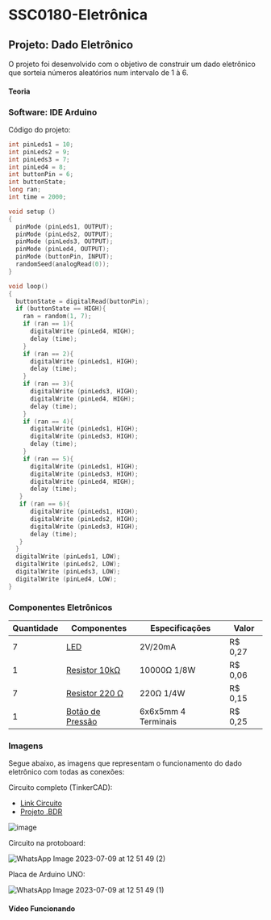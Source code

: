 # SSC0180-Eletrônica
## Projeto: Dado Eletrônico
O projeto foi desenvolvido com o objetivo de construir um dado eletrônico que sorteia números aleatórios num intervalo de 1 à 6.

#### Teoria



### Software: IDE Arduino

Código do projeto: 
```cpp
int pinLeds1 = 10;
int pinLeds2 = 9;
int pinLeds3 = 7;
int pinLed4 = 8;
int buttonPin = 6;
int buttonState;
long ran;
int time = 2000;

void setup ()
{
  pinMode (pinLeds1, OUTPUT);
  pinMode (pinLeds2, OUTPUT);
  pinMode (pinLeds3, OUTPUT);
  pinMode (pinLed4, OUTPUT);
  pinMode (buttonPin, INPUT);
  randomSeed(analogRead(0));
}

void loop()
{
  buttonState = digitalRead(buttonPin);
  if (buttonState == HIGH){
    ran = random(1, 7);
    if (ran == 1){
      digitalWrite (pinLed4, HIGH);
      delay (time);
    }
    if (ran == 2){
      digitalWrite (pinLeds1, HIGH);
      delay (time);
    }
    if (ran == 3){
      digitalWrite (pinLeds3, HIGH);
      digitalWrite (pinLed4, HIGH);
      delay (time);
    }
    if (ran == 4){
      digitalWrite (pinLeds1, HIGH);
      digitalWrite (pinLeds3, HIGH);
      delay (time);
    }
    if (ran == 5){
      digitalWrite (pinLeds1, HIGH);
      digitalWrite (pinLeds3, HIGH);
      digitalWrite (pinLed4, HIGH);
      delay (time);
   }
   if (ran == 6){
      digitalWrite (pinLeds1, HIGH);
      digitalWrite (pinLeds2, HIGH);
      digitalWrite (pinLeds3, HIGH);
      delay (time);
   }
  }
  digitalWrite (pinLeds1, LOW);
  digitalWrite (pinLeds2, LOW);
  digitalWrite (pinLeds3, LOW);
  digitalWrite (pinLed4, LOW);
}

```

### Componentes Eletrônicos
| Quantidade     | Componentes | Especificações | Valor |
| ---      | ---       | ---      | ---     |
| 7 | [LED](https://produto.mercadolivre.com.br/MLB-2601528464-transformador-trafo-1212v-500ma-bivolt-_JM)  | 2V/20mA     |  R$ 0,27   |
| 1 |[Resistor 10kΩ](https://www.baudaeletronica.com.br/produto/resistor-10k-5-18w.html)| 10000Ω 1/8W | R$ 0,06 |
| 7     | [Resistor 220 Ω](https://loja.fabricadebolso.com.br/10-x-resistor-220-ohms-14-w-eletronica-resistencia-220r)        | 220Ω 1/4W     | R$ 0,15  |
| 1     | [Botão de Pressão](https://www.baudaeletronica.com.br/produto/chave-tactil-6x6x5mm-4-terminais.html)        | 6x6x5mm 4 Terminais  | R$ 0,25    |


### Imagens

Segue abaixo, as imagens que representam o funcionamento do dado eletrônico com todas as conexões:

Circuito completo (TinkerCAD): 
- [Link Circuito](https://www.tinkercad.com/things/570NiqwNX0R-brave-allis-sango/editel?tenant=circuits)
- [Projeto .BDR](https://drive.google.com/drive/folders/1SZlMijGtk7tgy2nftMfKCPZPz4bhTYNO?usp=sharing)

![image](https://github.com/coqzieiro/SSC0180-Eletronica/assets/129008295/b2378904-44b4-4cdc-ac6d-9afe407cfc59)

Circuito na protoboard:

![WhatsApp Image 2023-07-09 at 12 51 49 (2)](https://github.com/coqzieiro/SSC0180-Eletronica/assets/129008295/22842ad0-7525-43b6-b4e9-3cfb37687a07)

Placa de Arduino UNO:

![WhatsApp Image 2023-07-09 at 12 51 49 (1)](https://github.com/coqzieiro/SSC0180-Eletronica/assets/129008295/4c2fadf5-6738-4cde-9b9b-1570ab5276e6)

#### Vídeo Funcionando

